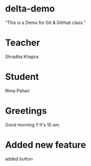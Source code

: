 # delta-demo
"This is a Demo for Git &amp; GitHub class."

# Teacher
Shradha Khapra

# Student
Rima Pahari

# Greetings
Good morning !! It's 10 am.

# Added new feature
added button